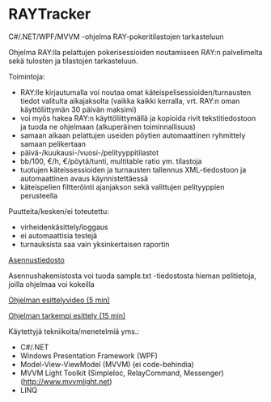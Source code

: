 # RAYTracker
C#/.NET/WPF/MVVM -ohjelma RAY-pokeritilastojen tarkasteluun

Ohjelma RAY:lla pelattujen pokerisessioiden noutamiseen RAY:n palvelimelta sekä tulosten ja tilastojen tarkasteluun.

Toimintoja:
- RAY:lle kirjautumalla voi noutaa omat käteispelisessioiden/turnausten tiedot valitulta aikajaksolta (vaikka kaikki kerralla, vrt. RAY:n oman käyttöliittymän 30 päivän maksimi)
- voi myös hakea RAY:n käyttöliittymällä ja kopioida rivit tekstitiedostoon ja tuoda ne ohjelmaan (alkuperäinen toiminnallisuus)
- samaan aikaan pelattujen useiden pöytien automaattinen ryhmittely samaan pelikertaan
- päivä-/kuukausi-/vuosi-/pelityyppitilastot
- bb/100, €/h, €/pöytä/tunti, multitable ratio ym. tilastoja
- tuotujen käteissessioiden ja turnausten tallennus XML-tiedostoon ja automaattinen avaus käynnistettäessä
- käteispelien filtteröinti ajanjakson sekä valittujen pelityyppien perusteella

Puutteita/kesken/ei toteutettu:
- virheidenkäsittely/loggaus
- ei automaattisia testejä
- turnauksista saa vain yksinkertaisen raportin

<p><a href="https://github.com/jmk82/RAYTracker/blob/master/RAYTracker/RAYTracker/RAYTrackerSetup.msi">Asennustiedosto</a></p>
<p>Asennushakemistosta voi tuoda sample.txt -tiedostosta hieman pelitietoja, joilla ohjelmaa voi kokeilla</p>

<p><a href="https://www.youtube.com/watch?v=zFDXRh5QRas">Ohjelman esittelyvideo (5 min)</a></p>
<p><a href="https://www.youtube.com/watch?v=4ghVsb3OLUg">Ohjelman tarkempi esittely (15 min)</a></p>

Käytettyjä tekniikoita/menetelmiä yms.:
- C#/.NET
- Windows Presentation Framework (WPF)
- Model-View-ViewModel (MVVM) (ei code-behindia)
- MVVM Light Toolkit (SimpleIoc, RelayCommand, Messenger) (http://www.mvvmlight.net)
- LINQ
